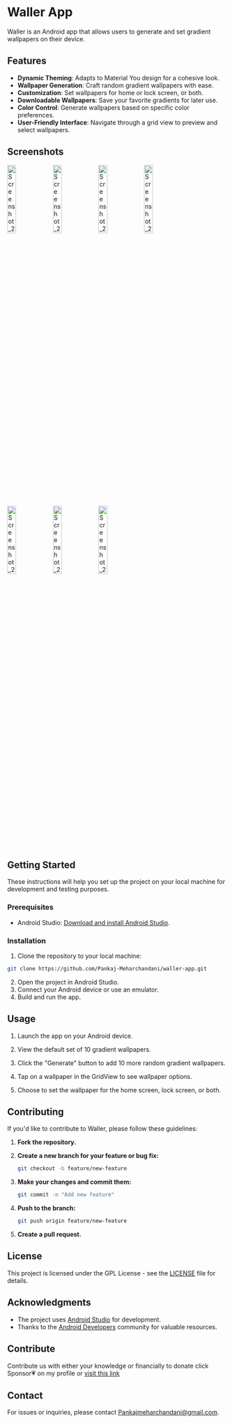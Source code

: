 # Waller App

Waller is an Android app that allows users to generate and set gradient wallpapers on their device.

## Features

- **Dynamic Theming**: Adapts to Material You design for a cohesive look.
- **Wallpaper Generation**: Craft random gradient wallpapers with ease.
- **Customization**: Set wallpapers for home or lock screen, or both.
- **Downloadable Wallpapers**: Save your favorite gradients for later use.
- **Color Control**: Generate wallpapers based on specific color preferences.
- **User-Friendly Interface**: Navigate through a grid view to preview and select wallpapers.

## Screenshots
<img src="https://github.com/Pankaj-Meharchandani/Waller/assets/65183354/a76aea93-c1a4-4d02-8128-da1c3c3adb6c" width="20%" alt="Screenshot_20240229_183340">
<img src="https://github.com/Pankaj-Meharchandani/Waller/assets/65183354/bd808936-b4fe-49c7-baad-d8a36258234f" width="20%" alt="Screenshot_20240229_183419">
<img src="https://github.com/Pankaj-Meharchandani/Waller/assets/65183354/914b6fda-57a3-4b7f-ae11-20520a8a0958" width="20%" alt="Screenshot_20240229_183425">
<img src="https://github.com/Pankaj-Meharchandani/Waller/assets/65183354/894081bd-8bfe-4513-aeb1-ded478e164f3" width="20%" alt="Screenshot_20240229_183442">
<img src="https://github.com/Pankaj-Meharchandani/Waller/assets/65183354/69ed671c-4bea-455e-a292-388bded0ba5e" width="20%" alt="Screenshot_20240229_183442">
<img src="https://github.com/Pankaj-Meharchandani/Waller/assets/65183354/26fc7e18-c472-468d-9e19-6592fe26bd79" width="20%" alt="Screenshot_20240229_183450">
<img src="https://github.com/Pankaj-Meharchandani/Waller/assets/65183354/ec052814-888d-4520-b0a3-098374c43c24" width="20%" alt="Screenshot_20240229_183449">

## Getting Started

These instructions will help you set up the project on your local machine for development and testing purposes.

### Prerequisites

- Android Studio: [Download and install Android Studio](https://developer.android.com/studio).

### Installation

1. Clone the repository to your local machine:

```bash
git clone https://github.com/Pankaj-Meharchandani/waller-app.git
```
2. Open the project in Android Studio.
3. Connect your Android device or use an emulator. 
4. Build and run the app.

## Usage

1. Launch the app on your Android device.

2. View the default set of 10 gradient wallpapers.

3. Click the "Generate" button to add 10 more random gradient wallpapers.

4. Tap on a wallpaper in the GridView to see wallpaper options.

5. Choose to set the wallpaper for the home screen, lock screen, or both.

## Contributing

If you'd like to contribute to Waller, please follow these guidelines:

1. **Fork the repository.**

2. **Create a new branch for your feature or bug fix:**

    ```bash
    git checkout -b feature/new-feature
    ```

3. **Make your changes and commit them:**

    ```bash
    git commit -m "Add new feature"
    ```

4. **Push to the branch:**

    ```bash
    git push origin feature/new-feature
    ```

5. **Create a pull request.**

## License

This project is licensed under the GPL License - see the [LICENSE](LICENSE) file for details.

## Acknowledgments

- The project uses [Android Studio](https://developer.android.com/studio) for development.
- Thanks to the [Android Developers](https://developer.android.com/) community for valuable resources.

## Contribute
Contribute us with either your knowledge or financially
to donate click Sponsor💗 on my profile or [visit this link](https://github.com/sponsors/Pankaj-Meharchandani)

## Contact

For issues or inquiries, please contact [Pankajmeharchandani@gmail.com](mailto:Pankajmeharchandani@gmail.com).
